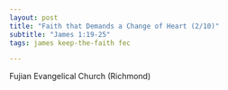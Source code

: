 ```yaml
---
layout: post
title: "Faith that Demands a Change of Heart (2/10)"
subtitle: "James 1:19-25"
tags: james keep-the-faith fec

---
```

Fujian Evangelical Church (Richmond)
